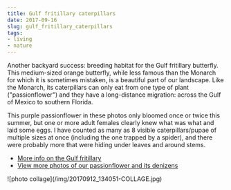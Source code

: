 ```yaml
---
title: Gulf fritillary caterpillars
date: 2017-09-16
slug: gulf_fritillary_caterpillars
tags:
- living
- nature
---
```


Another backyard success: breeding habitat for the Gulf fritillary butterfly.
This medium-sized orange butterfly, while less famous than the Monarch for which
it is sometimes mistaken, is a beautiful part of our landscape. Like the
Monarch, its caterpillars can only eat from one type of plant ("passionflower")
and they have a long-distance migration: across the Gulf of Mexico to southern
Florida.

This purple passionflower in these photos only bloomed once or twice this
summer, but one or more adult females clearly knew what was what and laid some
eggs. I have counted as many as 8 visible caterpillars/pupae of multiple sizes
at once (including the one trapped by a spider), and there were probably more
that were hiding under leaves and around stems.

* [More info on the Gulf fritillary](https://edis.ifas.ufl.edu/publication/IN804)
* [View more photos of our passionflower and its denizens](https://photos.app.goo.gl/vveh5DqBy1RmbBCG2)

<div class="image">
![photo collage](/img/20170912_134051-COLLAGE.jpg)
</div>

<!-- truncate -->
